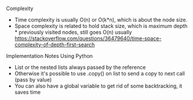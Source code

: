 
Complexity
- Time complexity is usually O(n) or O(k*n), which is about the node size.
- Space complexity is related to hold stack size, which is maximum depth * previously visited nodes, still goes O(n) usually
https://stackoverflow.com/questions/36479640/time-space-complexity-of-depth-first-search

Implementation Notes Using Python
- List or the nested lists always passed by the reference
- Otherwise it's possible to use .copy() on list to send a copy to next call (pass by value)
- You can also have a global variable to get rid of some backtracking, it saves time